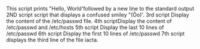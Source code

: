 This script prints "Hello, World'followed by a new line to the standard output
2ND script script that displays a confused smiley "(Ôo)'.
3rd script Display the content of the /etc/passwd file.
4th scriptDisplay the content of /etc/passwd and /etc/hosts
5th script Display the last 10 lines of /etc/passwd
6th script Display the first 10 lines of /etc/passwd
7th script displays the third line of the file iacta.
